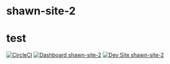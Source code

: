 # shawn-site-2
# test

[![CircleCI](https://circleci.com/gh/spreisz/shawn-site-2.svg?style=shield)](https://circleci.com/gh/spreisz/shawn-site-2)
[![Dashboard shawn-site-2](https://img.shields.io/badge/dashboard-shawn_site_2-yellow.svg)](https://dashboard.pantheon.io/sites/94da3e58-608f-4896-99e0-80c28a23505a#dev/code)
[![Dev Site shawn-site-2](https://img.shields.io/badge/site-shawn_site_2-blue.svg)](http://dev-shawn-site-2.pantheonsite.io/)